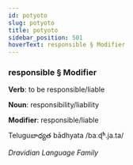 ```yaml
---
id: potyoto
slug: potyoto
title: potyoto
sidebar_position: 501
hoverText: responsible § Modifier
---
```


### responsible § Modifier

**Verb**: to be responsible/liable

**Noun**: responsibility/liability

**Modifier**: responsible/liable

Teluguబాధ్యత bādhyata /baːɖʱ.ja.ta/

*Dravidian Language Family*